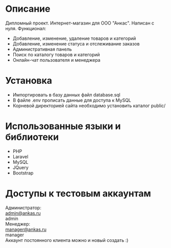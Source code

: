 Описание
========
Дипломный проект. Интернет-магазин для ООО "Анкас". Написан с нуля.
Функционал:
* Добавление, изменение, удаление товаров и категорий
* Добавление, изменение статуса и отслеживание заказов
* Административная панель
* Поиск по каталогу товаров и категорий
* Онлайн-чат пользователя и менеджера

Установка
=========
* Импортировать в базу данных файл database.sql
* В файле .env прописать данные для доступа к MySQL
* Корневой директорией сайта необходимо установить каталог public/

Использованные языки и библиотеки
=================================
* PHP
* Laravel
* MySQL
* JQuery
* Bootstrap

Доступы к тестовым аккаунтам
============================
Администратор:  
admin@ankas.ru  
admin  
Менеджер:  
manager@ankas.ru  
manager  
Аккаунт постоянного клиента можно и новый создать :)  